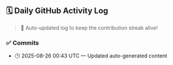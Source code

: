 ## 🗓️ Daily GitHub Activity Log

> 🤖 Auto-updated log to keep the contribution streak alive!

### ✅ Commits

- 🕒 2025-08-26 00:43 UTC — Updated auto-generated content


